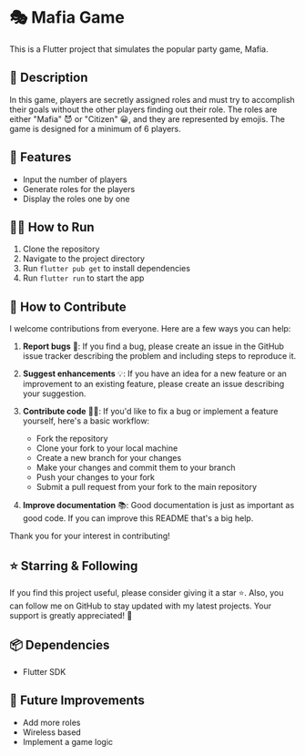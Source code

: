 # 🎭 Mafia Game

This is a Flutter project that simulates the popular party game, Mafia.

## 📝 Description

In this game, players are secretly assigned roles and must try to accomplish their goals without the other players finding out their role. The roles are either "Mafia" 😈 or "Citizen" 😀, and they are represented by emojis. The game is designed for a minimum of 6 players.

## 🚀 Features

- Input the number of players
- Generate roles for the players
- Display the roles one by one

## 🏃‍♂️ How to Run

1. Clone the repository
2. Navigate to the project directory
3. Run `flutter pub get` to install dependencies
4. Run `flutter run` to start the app

## 🤝 How to Contribute

I welcome contributions from everyone. Here are a few ways you can help:

1. **Report bugs** 🐛: If you find a bug, please create an issue in the GitHub issue tracker describing the problem and including steps to reproduce it.

2. **Suggest enhancements** 💡: If you have an idea for a new feature or an improvement to an existing feature, please create an issue describing your suggestion.

3. **Contribute code** 👨‍💻: If you'd like to fix a bug or implement a feature yourself, here's a basic workflow:

    - Fork the repository
    - Clone your fork to your local machine
    - Create a new branch for your changes
    - Make your changes and commit them to your branch
    - Push your changes to your fork
    - Submit a pull request from your fork to the main repository

4. **Improve documentation** 📚: Good documentation is just as important as good code. If you can improve this README that's a big help.

Thank you for your interest in contributing!

## ⭐ Starring & Following

If you find this project useful, please consider giving it a star ⭐. Also, you can follow me on GitHub to stay updated with my latest projects. Your support is greatly appreciated! 🙏

## 📦 Dependencies

- Flutter SDK

## 🌟 Future Improvements

- Add more roles
- Wireless based
- Implement a game logic
